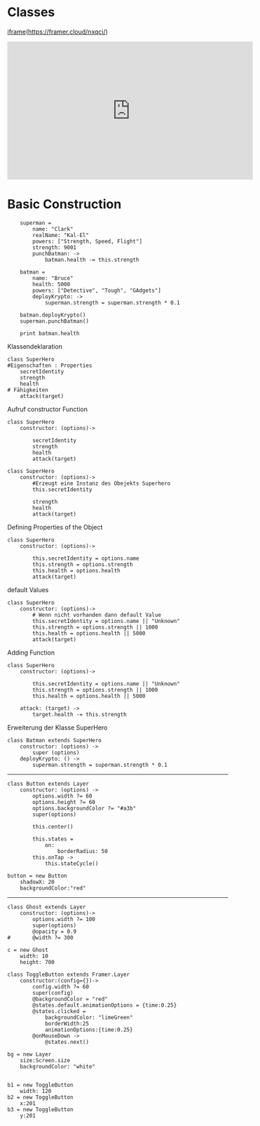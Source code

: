 # Classes
[iframe](https://framer.cloud/nxqci/)(https://framer.cloud/nxqci/)

<iframe width="560" height="315" src="http://www.youtube.com/embed/EKoxLxzWNOk" frameborder="0" allowfullscreen="allowfullscreen"></iframe>

# Basic Construction
```coffescript
    superman = 
    	name: "Clark"
    	realName: "Kal-El"
    	powers: ["Strength, Speed, Flight"]
    	strength: 9001
    	punchBatman: ->
    		batman.health -= this.strength
    
    batman = 
    	name: "Bruce"
    	health: 5000
    	powers: ["Detective", "Tough", "GAdgets"]
    	deployKrypto: ->
    		superman.strength = superman.strength * 0.1
    		
    batman.deployKrypto()
    superman.punchBatman()
    
    print batman.health
```
Klassendeklaration

    class SuperHero
    #Eigenschaften : Properties
    	secretIdentity
    	strength
    	health
    # Fähigkeiten
    	attack(target)

Aufruf constructor Function

    class SuperHero
    	constructor: (options)->
    			
    		secretIdentity
    		strength
    		health
    		attack(target)

    class SuperHero
    	constructor: (options)->
    		#Erzeugt eine Instanz des Obejekts Superhero
    		this.secretIdentity
    
    		strength
    		health
    		attack(target)
    		

Defining Properties of the Object

    class SuperHero
    	constructor: (options)->
    			
    		this.secretIdentity = options.name
    		this.strength = options.strength
    		this.health = options.health
    		attack(target)
    		

default Values

    class SuperHero
    	constructor: (options)->
    		# Wenn nicht vorhanden dann default Value
    		this.secretIdentity = options.name || "Unknown"
    		this.strength = options.strength || 1000
    		this.health = options.health || 5000
    		attack(target)

Adding Function

    class SuperHero
    	constructor: (options)->
    			
    		this.secretIdentity = options.name || "Unknown"
    		this.strength = options.strength || 1000
    		this.health = options.health || 5000
    		
    	attack: (target) ->
    		target.health -= this.strength

Erweiterung der Klasse SuperHero

    class Batman extends SuperHero
    	constructor: (options) ->
    		super (options)
    	deployKrypto: () ->
    		superman.strength = superman.strength * 0.1

---

    class Button extends Layer
    	constructor: (options) ->
    		options.width ?= 60
    		options.height ?= 60
    		options.backgroundColor ?= "#a3b"
    		super(options)
    
    		this.center()
    		
    		this.states =
    			on:
    				borderRadius: 50
    		this.onTap ->
    			this.stateCycle()
    
    button = new Button
    	shadowX: 20
    	backgroundColor:"red"

---

    class Ghost extends Layer
    	constructor: (options)->
    		options.width ?= 100
    		super(options)
    		@opacity = 0.9
    # 		@width ?= 300
    		
    c = new Ghost
    	width: 10
    	height: 700

    class ToggleButton extends Framer.Layer
    	constructor:(config={})->
    		config.width ?= 60
    		super(config)
    		@backgroundColor = "red"
    		@states.default.animationOptions = {time:0.25}
    		@states.clicked =
    			backgroundColor: "limeGreen"
    			borderWidth:25
    			animationOptions:{time:0.25}
    		@onMouseDown ->
    			@states.next() 
    
    bg = new Layer
    	size:Screen.size
    	backgroundColor: "white"
    	
    	
    b1 = new ToggleButton
    	width: 120	
    b2 = new ToggleButton
    	x:201
    b3 = new ToggleButton
    	y:201

[](https://gist.github.com/helloMikkie/56759fd9f5795524beb553653dc13ace)
